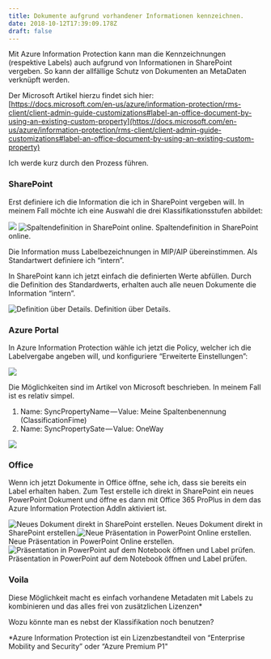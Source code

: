 ```yaml
---
title: Dokumente aufgrund vorhandener Informationen kennzeichnen.
date: 2018-10-12T17:39:09.178Z
draft: false
---
```


Mit Azure Information Protection kann man die Kennzeichnungen (respektive Labels) auch aufgrund von Informationen in SharePoint vergeben. So kann der allfällige Schutz von Dokumenten an MetaDaten verknüpft werden.

Der Microsoft Artikel hierzu findet sich hier:   
[https://docs.microsoft.com/en-us/azure/information-protection/rms-client/client-admin-guide-customizations#label-an-office-document-by-using-an-existing-custom-property](https://docs.microsoft.com/en-us/azure/information-protection/rms-client/client-admin-guide-customizations#label-an-office-document-by-using-an-existing-custom-property)

Ich werde kurz durch den Prozess führen.

### SharePoint

Erst definiere ich die Information die ich in SharePoint vergeben will. In meinem Fall möchte ich eine Auswahl die drei Klassifikationsstufen abbildet:

![](https://cdn-images-1.medium.com/max/800/1*TKMCsPLATLpuds-H7Z9xxg.png)
![Spaltendefinition in SharePoint online.](https://cdn-images-1.medium.com/max/800/1*nUve1R7fMceP0BJxWv3SYA.png)
Spaltendefinition in SharePoint online.

Die Information muss Labelbezeichnungen in MIP/AIP übereinstimmen. Als Standartwert definiere ich “intern”.

In SharePoint kann ich jetzt einfach die definierten Werte abfüllen. Durch die Definition des Standardwerts, erhalten auch alle neuen Dokumente die Information “intern”.

![Definition über Details.](https://cdn-images-1.medium.com/max/800/1*mXFydPEY-MCFSUHKN3dQ_A.png)
Definition über Details.

### Azure Portal

In Azure Information Protection wähle ich jetzt die Policy, welcher ich die Labelvergabe angeben will, und konfiguriere “Erweiterte Einstellungen”:

![](https://cdn-images-1.medium.com/max/1200/1*M7aIEqi2WYqfR_iYKvCEjQ.png)

Die Möglichkeiten sind im Artikel von Microsoft beschrieben. In meinem Fall ist es relativ simpel.

1.  Name: SyncPropertyName — Value: Meine Spaltenbenennung (ClassificationFime)
2.  Name: SyncPropertySate — Value: OneWay

![](https://cdn-images-1.medium.com/max/800/1*fPtz4NTjUeP_rTC6G9llaA.png)

### Office

Wenn ich jetzt Dokumente in Office öffne, sehe ich, dass sie bereits ein Label erhalten haben. Zum Test erstelle ich direkt in SharePoint ein neues PowerPoint Dokument und öffne es dann mit Office 365 ProPlus in dem das Azure Information Protection AddIn aktiviert ist.

![Neues Dokument direkt in SharePoint erstellen.](https://cdn-images-1.medium.com/max/800/1*Qq0fEg4yj0rbxQhbDS-cxQ.png)
Neues Dokument direkt in SharePoint erstellen.![Neue Präsentation in PowerPoint Online erstellen.](https://cdn-images-1.medium.com/max/800/1*2DtsG6ckr6EkWjzXeWEs-A.png)
Neue Präsentation in PowerPoint Online erstellen.![Präsentation in PowerPoint auf dem Notebook öffnen und Label prüfen.](https://cdn-images-1.medium.com/max/800/1*MXLb4-JwvQ7m4TvDQMu46A.png)
Präsentation in PowerPoint auf dem Notebook öffnen und Label prüfen.

### Voila

Diese Möglichkeit macht es einfach vorhandene Metadaten mit Labels zu kombinieren und das alles frei von zusätzlichen Lizenzen\*

Wozu könnte man es nebst der Klassifikation noch benutzen?

\*Azure Information Protection ist ein Lizenzbestandteil von “Enterprise Mobility and Security” oder “Azure Premium P1"